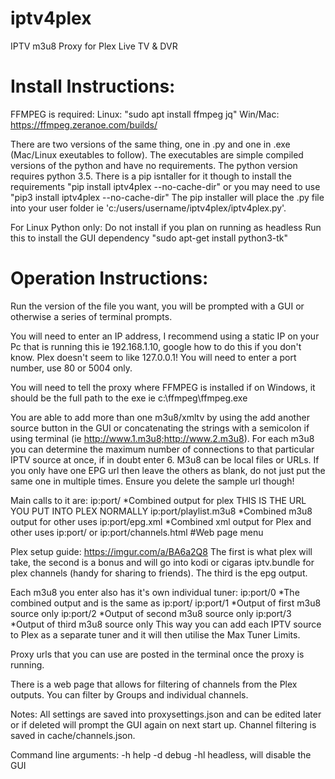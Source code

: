 # iptv4plex
IPTV m3u8 Proxy for Plex Live TV &amp; DVR

# Install Instructions:
FFMPEG is required:
Linux: "sudo apt install ffmpeg jq"
Win/Mac: https://ffmpeg.zeranoe.com/builds/

There are two versions of the same thing, one in .py and one in .exe (Mac/Linux exeutables to follow). The executables are simple compiled versions of the python and have no requirements.
The python version requires python 3.5. There is a pip isntaller for it though to install the requirements "pip install iptv4plex --no-cache-dir" or you may need to use "pip3 install iptv4plex --no-cache-dir"
The pip installer will place the .py file into your user folder ie 'c:/users/username/iptv4plex/iptv4plex.py'.

For Linux Python only:
Do not install if you plan on running as headless
Run this to install the GUI dependency "sudo apt-get install python3-tk"

# Operation Instructions:
Run the version of the file you want, you will be prompted with a GUI or otherwise a series of terminal prompts.

You will need to enter an IP address, I recommend using a static IP on your Pc that is running this ie 192.168.1.10, google how to do this if you don't know. Plex doesn't seem to like 127.0.0.1!
You will need to enter a port number, use 80 or 5004 only.

You will need to tell the proxy where FFMPEG is installed if on Windows, it should be the full path to the exe ie c:\ffmpeg\ffmpeg.exe

You are able to add more than one m3u8/xmltv by using the add another source button in the GUI or concatenating the strings with a semicolon if using terminal (ie http://www.1.m3u8;http://www.2.m3u8).
For each m3u8 you can determine the maximum number of connections to that particular IPTV source at once, if in doubt enter 6.
M3u8 can be local files or URLs.
If you only have one EPG url then leave the others as blank, do not just put the same one in multiple times. Ensure you delete the sample url though!

Main calls to it are:
ip:port/                   *Combined output for plex THIS IS THE URL YOU PUT INTO PLEX NORMALLY
ip:port/playlist.m3u8      *Combined m3u8 output for other uses
ip:port/epg.xml            *Combined xml output for Plex and other uses
ip:port/ or ip:port/channels.html  #Web page menu

Plex setup guide: https://imgur.com/a/BA6a2Q8
The first is what plex will take, the second is a bonus and will go into kodi or cigaras iptv.bundle for plex channels (handy for sharing to friends). The third is the epg output.

Each m3u8 you enter also has it's own individual tuner:
ip:port/0                  *The combined output and is the same as ip:port/
ip:port/1                  *Output of first m3u8 source only
ip:port/2                  *Output of second m3u8 source only
ip:port/3                  *Output of third m3u8 source only
This way you can add each IPTV source to Plex as a separate tuner and it will then utilise the Max Tuner Limits.

Proxy urls that you can use are posted in the terminal once the proxy is running.

There is a web page that allows for filtering of channels from the Plex outputs. You can filter by Groups and individual channels.

Notes:
All settings are saved into proxysettings.json and can be edited later or if deleted will prompt the GUI again on next start up.
Channel filtering is saved in cache/channels.json.

Command line arguments:
-h help
-d debug
-hl headless, will disable the GUI